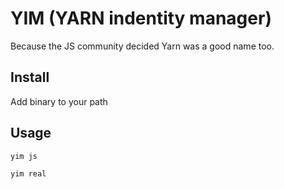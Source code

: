 # YIM (YARN indentity manager)

Because the JS community decided Yarn was a good name too.

## Install
Add binary to your path

## Usage

`yim js`

`yim real`



